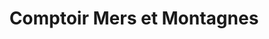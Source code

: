 ---
title: "Comptoir Mers et Montagnes"
url: /roscoff/comptoir-mers-et-montagnes/
shop: vêtements
---
